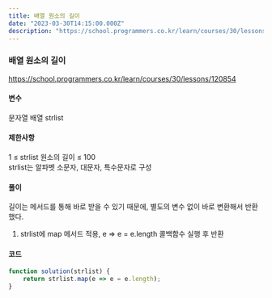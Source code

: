 ```yaml
---
title: 배열 원소의 길이
date: "2023-03-30T14:15:00.000Z"
description: "https://school.programmers.co.kr/learn/courses/30/lessons/120854"
---
```

### 배열 원소의 길이    
https://school.programmers.co.kr/learn/courses/30/lessons/120854    
    
#### 변수    
문자열 배열 strlist    
    
#### 제한사항    
1 ≤ strlist 원소의 길이 ≤ 100    
strlist는 알파벳 소문자, 대문자, 특수문자로 구성    
    
#### 풀이    
길이는 메서드를 통해 바로 받을 수 있기 때문에, 별도의 변수 없이 바로 변환해서 반환했다.    
1. strlist에 map 메서드 적용, e => e = e.length 콜백함수 실행 후 반환    
    
#### 코드    
```JavaScript
function solution(strlist) {
    return strlist.map(e => e = e.length);
}
```